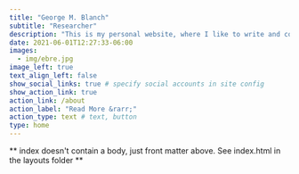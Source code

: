 ```yaml
---
title: "George M. Blanch"
subtitle: "Researcher"
description: "This is my personal website, where I like to write and comment on several topics of my interest, mostly related to the **physics** of **phase transitions** and **climate change** and also on general topics on **enviromental data science**."
date: 2021-06-01T12:27:33-06:00
images:
  - img/ebre.jpg
image_left: true
text_align_left: false
show_social_links: true # specify social accounts in site config
show_action_link: true
action_link: /about
action_label: "Read More &rarr;"
action_type: text # text, button
type: home
---
```


** index doesn't contain a body, just front matter above.
See index.html in the layouts folder **
